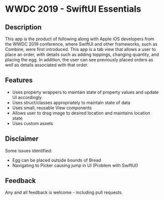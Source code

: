 # WWDC 2019 - SwiftUI Essentials


## Description

This app is the product of following along with Apple iOS developers from the WWDC 2019 conference, 
where SwiftUI and other frameworks, such as Combine, were first introduced. This app is a tab view
that allows a user to place an order, with details such as adding toppings, changing quantity, and 
placing the egg.  In addition, the user can see previously placed orders as well as details associated
with that order.


## Features

- Uses property wrappers to maintain state of property
values and update UI accordingly
- Uses struct/classes appropriately to maintain state 
of data
- Uses small, reusable View components
- Allows user to drag image to desired location and 
maintains location state 
- Uses custom assets


## Disclaimer

Some issues identified:

- Egg can be placed outside bounds of Bread
- Navigating to Picker causing jump in UI (Problem with SwiftUI)


## Feedback

Any and all feedback is welcome - including pull requests.
